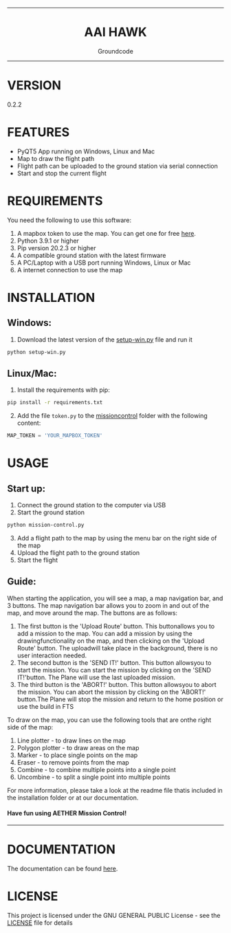 <div align="center">
    <hr>
    <h1>AAI HAWK</h1>
    <p>Groundcode<p>
    <hr>
</div>

# VERSION #

0.2.2



# FEATURES #
- PyQT5 App running on Windows, Linux and Mac
- Map to draw the flight path
- Flight path can be uploaded to the ground station via serial connection
- Start and stop the current flight



# REQUIREMENTS #
You need the following to use this software:
1. A mapbox token to use the map. You can get one for free [here](https://www.mapbox.com/).
2. Python 3.9.1 or higher
3. Pip version 20.2.3 or higher
4. A compatible ground station with the latest firmware
5. A PC/Laptop with a USB port running Windows, Linux or Mac
6. A internet connection to use the map



# INSTALLATION #
## Windows:
1. Download the latest version of the [setup-win.py](setup-win.py) file and run it
```bash	
python setup-win.py
```

## Linux/Mac:
1. Install the requirements with pip:
```bash
pip install -r requirements.txt
```
2. Add the file `token.py` to the [missioncontrol](missioncontrol) folder with the following content:
```python
MAP_TOKEN = 'YOUR_MAPBOX_TOKEN'
```



# USAGE #
## Start up: ##
1. Connect the ground station to the computer via USB
2. Start the ground station
```bash
python mission-control.py
```
3. Add a flight path to the map by using the menu bar on the right side of the map
4. Upload the flight path to the ground station
5. Start the flight

## Guide: ##

When starting the application, you will see a map, a map navigation bar, and 3 buttons. The map navigation bar allows you to zoom in and out of the map, and move around the map. The buttons are as follows:

1. The first button is the 'Upload Route' button. This buttonallows you to add a mission to the map. You can add a mission by using the drawingfunctionality on the map, and then clicking on the 'Upload Route' button. The uploadwill take place in the background, there is no user interaction needed.
2. The second button is the 'SEND IT!' button. This button allowsyou to start the mission. You can start the mission by clicking on the 'SEND IT!'button. The Plane will use the last uploaded mission.
3. The third button is the 'ABORT!' button. This button allowsyou to abort the mission. You can abort the mission by clicking on the 'ABORT!' button.The Plane will stop the mission and return to the home position or use the build in FTS

To draw on the map, you can use the following tools that are onthe right side of the map:
1. Line plotter - to draw lines on the map
2. Polygon plotter - to draw areas on the map
3. Marker - to place single points on the map
4. Eraser - to remove points from the map
5. Combine - to combine multiple points into a single point
6. Uncombine - to split a single point into multiple points

For more information, please take a look at the readme file thatis included in the installation folder or at our documentation.

#### Have fun using AETHER Mission Control! ####

---

# DOCUMENTATION #
The documentation can be found [here](Documentation).

# LICENSE #
This project is licensed under the GNU GENERAL PUBLIC License - see the [LICENSE](LICENSE) file for details

